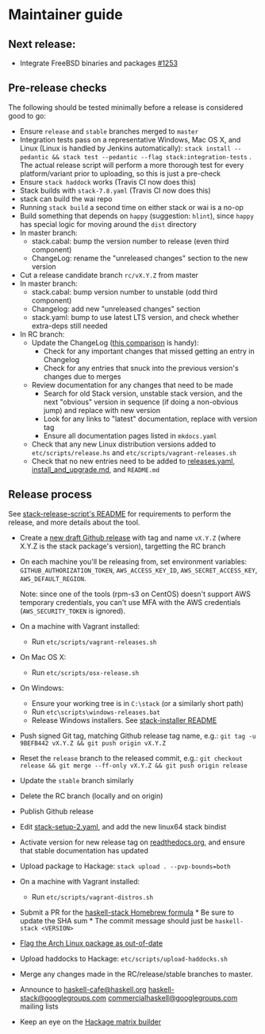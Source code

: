 # Maintainer guide

## Next release:

* Integrate FreeBSD binaries and packages
  [#1253](https://github.com/commercialhaskell/stack/issues/1253#issuecomment-185993240)

## Pre-release checks

The following should be tested minimally before a release is considered good
to go:

* Ensure `release` and `stable` branches merged to `master`
* Integration tests pass on a representative Windows, Mac OS X, and Linux (Linux
  is handled by Jenkins automatically): `stack install --pedantic && stack test
  --pedantic --flag stack:integration-tests` . The actual release script will
  perform a more thorough test for every platform/variant prior to uploading, so
  this is just a pre-check
* Ensure `stack haddock` works (Travis CI now does this)
* Stack builds with `stack-7.8.yaml` (Travis CI now does this)
* stack can build the wai repo
* Running `stack build` a second time on either stack or wai is a no-op
* Build something that depends on `happy` (suggestion: `hlint`), since `happy`
  has special logic for moving around the `dist` directory
* In master branch:
    * stack.cabal: bump the version number to release (even third
      component)
    * ChangeLog: rename the "unreleased changes" section to the new version
* Cut a release candidate branch `rc/vX.Y.Z` from master
* In master branch:
    * stack.cabal: bump version number to unstable (odd third component)
    * Changelog: add new "unreleased changes" section
    * stack.yaml: bump to use latest LTS version, and check whether extra-deps
      still needed
* In RC branch:
    * Update the ChangeLog
      ([this comparison](https://github.com/commercialhaskell/stack/compare/release...master)
      is handy):
        * Check for any important changes that missed getting an entry in Changelog
        * Check for any entries that snuck into the previous version's changes
          due to merges
    * Review documentation for any changes that need to be made
        * Search for old Stack version, unstable stack version, and the next
          "obvious" version in sequence (if doing a non-obvious jump) and replace
          with new version
        * Look for any links to "latest" documentation, replace with version tag
        * Ensure all documentation pages listed in `mkdocs.yaml`
    * Check that any new Linux distribution versions added to
      `etc/scripts/release.hs` and `etc/scripts/vagrant-releases.sh`
    * Check that no new entries need to be added to
      [releases.yaml](https://github.com/fpco/stackage-content/blob/master/stack/releases.yaml),
      [install_and_upgrade.md](https://github.com/commercialhaskell/stack/blob/master/doc/install_and_upgrade.md),
      and
      `README.md`

## Release process

See
[stack-release-script's README](https://github.com/commercialhaskell/stack/blob/master/etc/scripts/README.md#prerequisites)
for requirements to perform the release, and more details about the tool.

* Create a
  [new draft Github release](https://github.com/commercialhaskell/stack/releases/new)
  with tag and name `vX.Y.Z` (where X.Y.Z is the stack package's version), targetting the
  RC branch

* On each machine you'll be releasing from, set environment variables:
  `GITHUB_AUTHORIZATION_TOKEN`, `AWS_ACCESS_KEY_ID`, `AWS_SECRET_ACCESS_KEY`,
  `AWS_DEFAULT_REGION`.

    Note: since one of the tools (rpm-s3 on CentOS) doesn't support AWS temporary
    credentials, you can't use MFA with the AWS credentials (`AWS_SECURITY_TOKEN`
    is ignored).

* On a machine with Vagrant installed:
    * Run `etc/scripts/vagrant-releases.sh`

* On Mac OS X:
    * Run `etc/scripts/osx-release.sh`

* On Windows:
    * Ensure your working tree is in `C:\stack` (or a similarly short path)
    * Run `etc\scripts\windows-releases.bat`
    * Release Windows installers. See
      [stack-installer README](https://github.com/borsboom/stack-installer#readme)

* Push signed Git tag, matching Github release tag name, e.g.: `git tag -u
  9BEFB442 vX.Y.Z && git push origin vX.Y.Z`

* Reset the `release` branch to the released commit, e.g.: `git checkout release
  && git merge --ff-only vX.Y.Z && git push origin release`

* Update the `stable` branch similarly

* Delete the RC branch (locally and on origin)

* Publish Github release

* Edit
  [stack-setup-2.yaml](https://github.com/fpco/stackage-content/blob/master/stack/stack-setup-2.yaml),
  and add the new linux64 stack bindist

* Activate version for new release tag on
  [readthedocs.org](https://readthedocs.org/projects/stack/versions/), and
  ensure that stable documentation has updated

* Upload package to Hackage: `stack upload . --pvp-bounds=both`

* On a machine with Vagrant installed:
    * Run `etc/scripts/vagrant-distros.sh`

* Submit a PR for the
  [haskell-stack Homebrew formula](https://github.com/Homebrew/homebrew/blob/master/Library/Formula/haskell-stack.rb)
      * Be sure to update the SHA sum
      * The commit message should just be `haskell-stack <VERSION>`

* [Flag the Arch Linux package as out-of-date](https://www.archlinux.org/packages/community/x86_64/stack/flag/)

* Upload haddocks to Hackage: `etc/scripts/upload-haddocks.sh`

* Merge any changes made in the RC/release/stable branches to master.

* Announce to haskell-cafe@haskell.org haskell-stack@googlegroups.com
  commercialhaskell@googlegroups.com mailing lists

* Keep an eye on the
  [Hackage matrix builder](http://matrix.hackage.haskell.org/package/stack)
